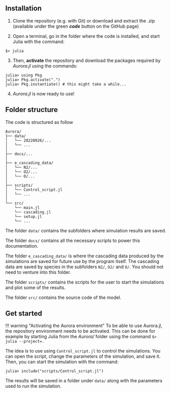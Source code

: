 ## Installation

1. Clone the repository (e.g. with Git) or download and extract the .zip (available under the green _**code**_ button on the GitHub page)

2. Open a terminal, go in the folder where the code is installed, and start Julia with the command:
```
$> julia
```

3. Then, **activate** the repository and download the packages required by *Aurora.jl* using the commands:
```julia-repl
julia> using Pkg
julia> Pkg.activate(".")
julia> Pkg.instantiate() # this might take a while...
```

4. *Aurora.jl* is now ready to use!

## Folder structure
The code is structured as follow
```
Aurora/
├── data/
│   └── 20220926/...
│   └── ...
│
├── docs/...
│ 
├── e_cascading_data/
│   └── N2/...
│   └── O2/...
│   └── O/...
│
├── scripts/
│   └── Control_script.jl
│   └── ...
│ 
└── src/
    └── main.jl
    └── cascading.jl
    └── setup.jl
    └── ...
```
The folder `data/` contains the subfolders where simulation results are saved.

The folder `docs/` contains all the necessary scripts to power this documentation.

The folder `e_cascading_data/` is where the cascading data produced by the simulations are saved for future use by the program itself. The cascading data are saved by species in the subfolders `N2/`, `O2/` and `O/`. You should not need to venture into this folder.

The folder `scripts/` contains the scripts for the user to start the simulations and plot some of the results.

The folder `src/` contains the source code of the model.

## Get started
!!! warning "Activating the Aurora environment"
    To be able to use Aurora.jl, the repository environment needs to be activated. This can be done for example by starting Julia from the *Aurora/* folder using the command
    ```
    $> julia --project=.
    ```

The idea is to use  using `Control_script.jl` to control the simulations. You can open the script, change the parameters of the simulation, and save it. Then, you can start the simulation with the command:
```julia-repl
julia> include("scripts/Control_script.jl")
```
The results will be saved in a folder under `data/` along with the parameters used to run the simulation.


